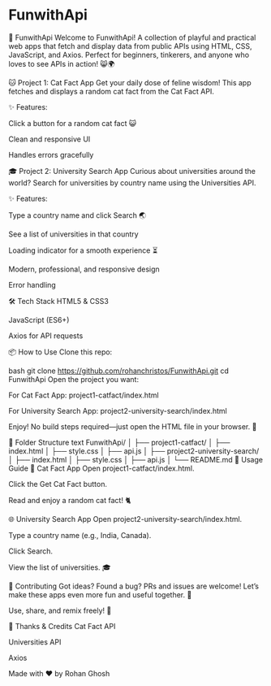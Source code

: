 # FunwithApi
🎉 FunwithApi
Welcome to FunwithApi!
A collection of playful and practical web apps that fetch and display data from public APIs using HTML, CSS, JavaScript, and Axios.
Perfect for beginners, tinkerers, and anyone who loves to see APIs in action! 😸🌍

🐱 Project 1: Cat Fact App
Get your daily dose of feline wisdom!
This app fetches and displays a random cat fact from the Cat Fact API.

✨ Features:

Click a button for a random cat fact 😺

Clean and responsive UI

Handles errors gracefully

🎓 Project 2: University Search App
Curious about universities around the world?
Search for universities by country name using the Universities API.

✨ Features:

Type a country name and click Search 🌏

See a list of universities in that country

Loading indicator for a smooth experience ⏳

Modern, professional, and responsive design

Error handling

🛠️ Tech Stack
HTML5 & CSS3

JavaScript (ES6+)

Axios for API requests

📦 How to Use
Clone this repo:

bash
git clone https://github.com/rohanchristos/FunwithApi.git
cd FunwithApi
Open the project you want:

For Cat Fact App:
project1-catfact/index.html

For University Search App:
project2-university-search/index.html

Enjoy!
No build steps required—just open the HTML file in your browser. 🎉

📁 Folder Structure
text
FunwithApi/
│
├── project1-catfact/
│   ├── index.html
│   ├── style.css
│   ├── api.js
│
├── project2-university-search/
│   ├── index.html
│   ├── style.css
│   ├── api.js
│
└── README.md
📝 Usage Guide
🐾 Cat Fact App
Open project1-catfact/index.html.

Click the Get Cat Fact button.

Read and enjoy a random cat fact! 🐈

🌐 University Search App
Open project2-university-search/index.html.

Type a country name (e.g., India, Canada).

Click Search.

View the list of universities. 🎓

🤝 Contributing
Got ideas? Found a bug? PRs and issues are welcome!
Let’s make these apps even more fun and useful together. 🚀

 Use, share, and remix freely! 👐

🙏 Thanks & Credits
Cat Fact API

Universities API

Axios

Made with ❤️ by Rohan Ghosh


